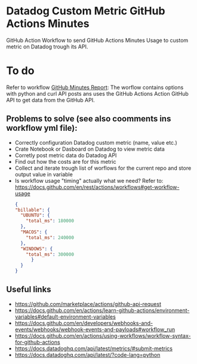 # Datadog Custom Metric GitHub Actions Minutes

GitHub Action Workflow to send GitHub Actions Minutes Usage to custom metric on Datadog trough its API.

# To do

Refer to workflow [GitHub Minutes Report](.github/workflows/datadog.yml): The worflow contains options with python and curl API posts ans uses the GitHub Actions Action GitHub API to get data from the GitHub API.
  
## Problems to solve (see also coomments ins workflow yml file):
* Correctly configuration Datadog custom metric (name, value etc.)
* Crate Notebook or Dasboard on Datadog to view metric data
* Corretly post metric data do Datadog API
* Find out how the costs are for this metric
* Collect and iterate trough list of worflows for the current repo and store output value in variable
* Is workflow usage "timing" actually what we need? Refer to: https://docs.github.com/en/rest/actions/workflows#get-workflow-usage
  ```json
  {
  "billable": {
    "UBUNTU": {
      "total_ms": 180000
    },
    "MACOS": {
      "total_ms": 240000
    },
    "WINDOWS": {
      "total_ms": 300000
        }
    }
  }
  ```

## Useful links

* https://github.com/marketplace/actions/github-api-request
* https://docs.github.com/en/actions/learn-github-actions/environment-variables#default-environment-variables
* https://docs.github.com/en/developers/webhooks-and-events/webhooks/webhook-events-and-payloads#workflow_run
* https://docs.github.com/en/actions/using-workflows/workflow-syntax-for-github-actions
* https://docs.datadoghq.com/api/latest/metrics/#submit-metrics
* https://docs.datadoghq.com/api/latest/?code-lang=python
